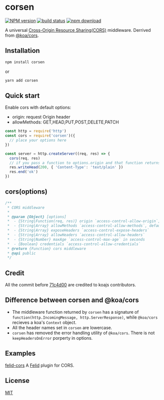 corsen
=======

[![NPM version][npm-image]][npm-url]
[![build status][travis-image]][travis-url]
[![npm download][download-image]][download-url]

[npm-image]: https://img.shields.io/npm/v/corsen.svg?style=flat-square
[npm-url]: https://npmjs.org/package/corsen
[travis-image]: https://img.shields.io/travis/fralonra/corsen.svg?style=flat-square
[travis-url]: https://travis-ci.org/fralonra/corsen
[download-image]: https://img.shields.io/npm/dm/corsen.svg?style=flat-square
[download-url]: https://npmjs.org/package/corsen

A universal [Cross-Origin Resource Sharing(CORS)](https://developer.mozilla.org/en/docs/Web/HTTP/Access_control_CORS) middleware. Derrived from [@koa/cors](https://github.com/koajs/cors).

## Installation

```bash
npm install corsen
```

or
```bash
yarn add corsen
```

## Quick start

Enable cors with default options:

- origin: request Origin header
- allowMethods: GET,HEAD,PUT,POST,DELETE,PATCH

```js
const http = require('http')
const cors = require('corsen')({
  // place your options here
})

const server = http.createServer((req, res) => {
  cors(req, res)
  // if you pass a function to options.origin and that function returns a Promise, you can use async/await: await cors(req, res)
  res.writeHead(200, { 'Content-Type': 'text/plain' })
  res.end('ok')
})
```

## cors(options)

```js
/**
 * CORS middleware
 *
 * @param {Object} [options]
 *  - {String|Function(req, res)} origin `access-control-allow-origin`, default is request Origin header
 *  - {String|Array} allowMethods `access-control-allow-methods`, default is 'GET,HEAD,PUT,POST,DELETE,PATCH'
 *  - {String|Array} exposeHeaders `access-control-expose-headers`
 *  - {String|Array} allowHeaders `access-control-allow-headers`
 *  - {String|Number} maxAge `access-control-max-age` in seconds
 *  - {Boolean} credentials `access-control-allow-credentials`
 * @return {Function} cors middleware
 * @api public
 */
```

## Credit

All the commit before [71c4d00](https://github.com/fralonra/corsen/commit/71c4d00b170f52fd1324e9fd028816408867f8a6) are credited to koajs contributors.

## Difference between corsen and @koa/cors

- The middleware function returned by `corsen` has a signature of `function(http.IncomingMessage, http.ServerResponse)`, while `@koa/cors` recieves a koa's `Context` object.
- All the header names set in `corsen` are lowercase.
- `corsen` has removed the error handling utility of `@koa/cors`. There is not `keepHeadersOnError` porperty in options.

## Examples

[felid-cors](https://github.com/felidjs/felid-cors) A [Felid](https://github.com/felidjs/felid) plugin for CORS.

## License

[MIT](./LICENSE)
